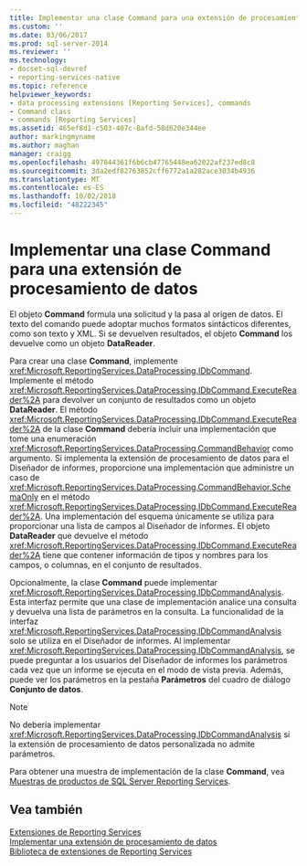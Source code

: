 ```yaml
---
title: Implementar una clase Command para una extensión de procesamiento de datos | Microsoft Docs
ms.custom: ''
ms.date: 03/06/2017
ms.prod: sql-server-2014
ms.reviewer: ''
ms.technology:
- docset-sql-devref
- reporting-services-native
ms.topic: reference
helpviewer_keywords:
- data processing extensions [Reporting Services], commands
- Command class
- commands [Reporting Services]
ms.assetid: 465ef8d1-c503-407c-8afd-58d620e344ee
author: markingmyname
ms.author: maghan
manager: craigg
ms.openlocfilehash: 497844361f6b6cb47765448ea62022af237ed8c8
ms.sourcegitcommit: 3da2edf82763852cff6772a1a282ace3034b4936
ms.translationtype: MT
ms.contentlocale: es-ES
ms.lasthandoff: 10/02/2018
ms.locfileid: "48222345"
---
```

# <a name="implementing-a-command-class-for-a-data-processing-extension"></a>Implementar una clase Command para una extensión de procesamiento de datos
  El objeto **Command** formula una solicitud y la pasa al origen de datos. El texto del comando puede adoptar muchos formatos sintácticos diferentes, como son texto y XML. Si se devuelven resultados, el objeto **Command** los devuelve como un objeto **DataReader**.  
  
 Para crear una clase **Command**, implemente <xref:Microsoft.ReportingServices.DataProcessing.IDbCommand>. Implemente el método <xref:Microsoft.ReportingServices.DataProcessing.IDbCommand.ExecuteReader%2A> para devolver un conjunto de resultados como un objeto **DataReader**. El método <xref:Microsoft.ReportingServices.DataProcessing.IDbCommand.ExecuteReader%2A> de la clase **Command** debería incluir una implementación que tome una enumeración <xref:Microsoft.ReportingServices.DataProcessing.CommandBehavior> como argumento. Si implementa la extensión de procesamiento de datos para el Diseñador de informes, proporcione una implementación que administre un caso de <xref:Microsoft.ReportingServices.DataProcessing.CommandBehavior.SchemaOnly> en el método <xref:Microsoft.ReportingServices.DataProcessing.IDbCommand.ExecuteReader%2A>. Una implementación del esquema únicamente se utiliza para proporcionar una lista de campos al Diseñador de informes. El objeto **DataReader** que devuelve el método <xref:Microsoft.ReportingServices.DataProcessing.IDbCommand.ExecuteReader%2A> tiene que contener información de tipos y nombres para los campos, o columnas, en el conjunto de resultados.  
  
 Opcionalmente, la clase **Command** puede implementar <xref:Microsoft.ReportingServices.DataProcessing.IDbCommandAnalysis>. Esta interfaz permite que una clase de implementación analice una consulta y devuelva una lista de parámetros en la consulta. La funcionalidad de la interfaz <xref:Microsoft.ReportingServices.DataProcessing.IDbCommandAnalysis> solo se utiliza en el Diseñador de informes. Al implementar <xref:Microsoft.ReportingServices.DataProcessing.IDbCommandAnalysis>, se puede preguntar a los usuarios del Diseñador de informes los parámetros cada vez que un informe se ejecuta en el modo de vista previa. Además, puede ver los parámetros en la pestaña **Parámetros** del cuadro de diálogo **Conjunto de datos**.  
  
> [!NOTE]  
>  No debería implementar <xref:Microsoft.ReportingServices.DataProcessing.IDbCommandAnalysis> si la extensión de procesamiento de datos personalizada no admite parámetros.  
  
 Para obtener una muestra de implementación de la clase **Command**, vea [Muestras de productos de SQL Server Reporting Services](http://go.microsoft.com/fwlink/?LinkId=177889).  
  
## <a name="see-also"></a>Vea también  
 [Extensiones de Reporting Services](../reporting-services-extensions.md)   
 [Implementar una extensión de procesamiento de datos](implementing-a-data-processing-extension.md)   
 [Biblioteca de extensiones de Reporting Services](../reporting-services-extension-library.md)  
  
  
